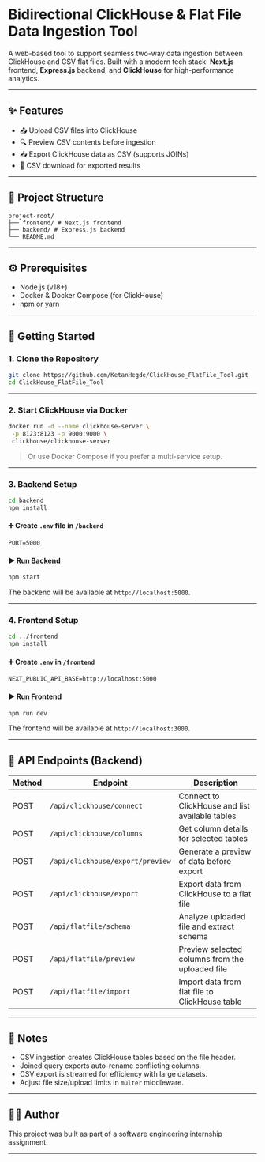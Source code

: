 # Bidirectional ClickHouse & Flat File Data Ingestion Tool

A web-based tool to support seamless two-way data ingestion between ClickHouse and CSV flat files. Built with a modern tech stack: **Next.js** frontend, **Express.js** backend, and **ClickHouse** for high-performance analytics.

---

## ✨ Features

- 📤 Upload CSV files into ClickHouse
- 🔍 Preview CSV contents before ingestion
- 📥 Export ClickHouse data as CSV (supports JOINs)
- 🧾 CSV download for exported results

---

## 📁 Project Structure

```
project-root/
├── frontend/ # Next.js frontend
├── backend/ # Express.js backend
└── README.md
```

---

## ⚙️ Prerequisites

- Node.js (v18+)
- Docker & Docker Compose (for ClickHouse)
- npm or yarn

---

## 🚀 Getting Started

### 1. Clone the Repository

```bash
git clone https://github.com/KetanHegde/ClickHouse_FlatFile_Tool.git
cd ClickHouse_FlatFile_Tool
```

---

### 2. Start ClickHouse via Docker

```bash
docker run -d --name clickhouse-server \
 -p 8123:8123 -p 9000:9000 \
 clickhouse/clickhouse-server
```

> Or use Docker Compose if you prefer a multi-service setup.

---

### 3. Backend Setup

```bash
cd backend
npm install
```

#### ➕ Create `.env` file in `/backend`

```env
PORT=5000
```

#### ▶️ Run Backend

```bash
npm start
```

The backend will be available at `http://localhost:5000`.

---

### 4. Frontend Setup

```bash
cd ../frontend
npm install
```

#### ➕ Create `.env` in `/frontend`

```env
NEXT_PUBLIC_API_BASE=http://localhost:5000
```

#### ▶️ Run Frontend

```bash
npm run dev
```

The frontend will be available at `http://localhost:3000`.

---

## 🔌 API Endpoints (Backend)

| Method | Endpoint                         | Description                                     |
| ------ | -------------------------------- | ----------------------------------------------- |
| POST   | `/api/clickhouse/connect`        | Connect to ClickHouse and list available tables |
| POST   | `/api/clickhouse/columns`        | Get column details for selected tables          |
| POST   | `/api/clickhouse/export/preview` | Generate a preview of data before export        |
| POST   | `/api/clickhouse/export`         | Export data from ClickHouse to a flat file      |
| POST   | `/api/flatfile/schema`           | Analyze uploaded file and extract schema        |
| POST   | `/api/flatfile/preview`          | Preview selected columns from the uploaded file |
| POST   | `/api/flatfile/import`           | Import data from flat file to ClickHouse table  |

---

## 🧠 Notes

- CSV ingestion creates ClickHouse tables based on the file header.
- Joined query exports auto-rename conflicting columns.
- CSV export is streamed for efficiency with large datasets.
- Adjust file size/upload limits in `multer` middleware.

---

## 👨‍💻 Author

This project was built as part of a software engineering internship assignment.

---
